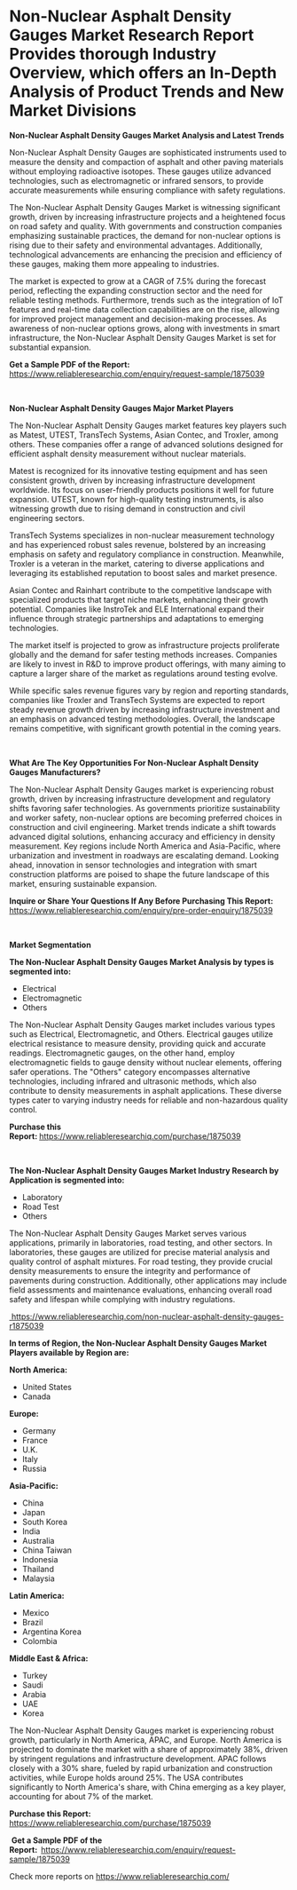 <p><h1>Non-Nuclear Asphalt Density Gauges Market Research Report Provides thorough Industry Overview, which offers an In-Depth Analysis of Product Trends and New Market Divisions</h1></p><p><strong>Non-Nuclear Asphalt Density Gauges Market Analysis and Latest Trends</strong></p>
<p><p>Non-Nuclear Asphalt Density Gauges are sophisticated instruments used to measure the density and compaction of asphalt and other paving materials without employing radioactive isotopes. These gauges utilize advanced technologies, such as electromagnetic or infrared sensors, to provide accurate measurements while ensuring compliance with safety regulations.</p><p>The Non-Nuclear Asphalt Density Gauges Market is witnessing significant growth, driven by increasing infrastructure projects and a heightened focus on road safety and quality. With governments and construction companies emphasizing sustainable practices, the demand for non-nuclear options is rising due to their safety and environmental advantages. Additionally, technological advancements are enhancing the precision and efficiency of these gauges, making them more appealing to industries.</p><p>The market is expected to grow at a CAGR of 7.5% during the forecast period, reflecting the expanding construction sector and the need for reliable testing methods. Furthermore, trends such as the integration of IoT features and real-time data collection capabilities are on the rise, allowing for improved project management and decision-making processes. As awareness of non-nuclear options grows, along with investments in smart infrastructure, the Non-Nuclear Asphalt Density Gauges Market is set for substantial expansion.</p></p>
<p><strong>Get a Sample PDF of the Report:&nbsp;</strong> <a href="https://www.reliableresearchiq.com/enquiry/request-sample/1875039?utm_campaign=2593&utm_medium=2&utm_source=Github&utm_content=ia&utm_term=28022025&utm_id=non-nuclear-asphalt-density-gauges">https://www.reliableresearchiq.com/enquiry/request-sample/1875039</a></p>
<p>&nbsp;</p>
<p><strong>Non-Nuclear Asphalt Density Gauges Major Market Players</strong></p>
<p><p>The Non-Nuclear Asphalt Density Gauges market features key players such as Matest, UTEST, TransTech Systems, Asian Contec, and Troxler, among others. These companies offer a range of advanced solutions designed for efficient asphalt density measurement without nuclear materials.</p><p>Matest is recognized for its innovative testing equipment and has seen consistent growth, driven by increasing infrastructure development worldwide. Its focus on user-friendly products positions it well for future expansion. UTEST, known for high-quality testing instruments, is also witnessing growth due to rising demand in construction and civil engineering sectors. </p><p>TransTech Systems specializes in non-nuclear measurement technology and has experienced robust sales revenue, bolstered by an increasing emphasis on safety and regulatory compliance in construction. Meanwhile, Troxler is a veteran in the market, catering to diverse applications and leveraging its established reputation to boost sales and market presence. </p><p>Asian Contec and Rainhart contribute to the competitive landscape with specialized products that target niche markets, enhancing their growth potential. Companies like InstroTek and ELE International expand their influence through strategic partnerships and adaptations to emerging technologies.</p><p>The market itself is projected to grow as infrastructure projects proliferate globally and the demand for safer testing methods increases. Companies are likely to invest in R&D to improve product offerings, with many aiming to capture a larger share of the market as regulations around testing evolve.</p><p>While specific sales revenue figures vary by region and reporting standards, companies like Troxler and TransTech Systems are expected to report steady revenue growth driven by increasing infrastructure investment and an emphasis on advanced testing methodologies. Overall, the landscape remains competitive, with significant growth potential in the coming years.</p></p>
<p>&nbsp;</p>
<p><strong>What Are The Key Opportunities For Non-Nuclear Asphalt Density Gauges Manufacturers?</strong></p>
<p><p>The Non-Nuclear Asphalt Density Gauges market is experiencing robust growth, driven by increasing infrastructure development and regulatory shifts favoring safer technologies. As governments prioritize sustainability and worker safety, non-nuclear options are becoming preferred choices in construction and civil engineering. Market trends indicate a shift towards advanced digital solutions, enhancing accuracy and efficiency in density measurement. Key regions include North America and Asia-Pacific, where urbanization and investment in roadways are escalating demand. Looking ahead, innovation in sensor technologies and integration with smart construction platforms are poised to shape the future landscape of this market, ensuring sustainable expansion.</p></p>
<p><strong>Inquire or Share Your Questions If Any Before Purchasing This Report:</strong> <a href="https://www.reliableresearchiq.com/enquiry/pre-order-enquiry/1875039?utm_campaign=2593&utm_medium=2&utm_source=Github&utm_content=ia&utm_term=28022025&utm_id=non-nuclear-asphalt-density-gauges">https://www.reliableresearchiq.com/enquiry/pre-order-enquiry/1875039</a></p>
<p>&nbsp;</p>
<p><strong>Market Segmentation</strong></p>
<p><strong>The Non-Nuclear Asphalt Density Gauges Market Analysis by types is segmented into:</strong></p>
<p><ul><li>Electrical</li><li>Electromagnetic</li><li>Others</li></ul></p>
<p><p>The Non-Nuclear Asphalt Density Gauges market includes various types such as Electrical, Electromagnetic, and Others. Electrical gauges utilize electrical resistance to measure density, providing quick and accurate readings. Electromagnetic gauges, on the other hand, employ electromagnetic fields to gauge density without nuclear elements, offering safer operations. The "Others" category encompasses alternative technologies, including infrared and ultrasonic methods, which also contribute to density measurements in asphalt applications. These diverse types cater to varying industry needs for reliable and non-hazardous quality control.</p></p>
<p><strong>Purchase this Report:&nbsp;</strong><a href="https://www.reliableresearchiq.com/purchase/1875039?utm_campaign=2593&utm_medium=2&utm_source=Github&utm_content=ia&utm_term=28022025&utm_id=non-nuclear-asphalt-density-gauges">https://www.reliableresearchiq.com/purchase/1875039</a></p>
<p>&nbsp;</p>
<p><strong>The Non-Nuclear Asphalt Density Gauges Market Industry Research by Application is segmented into:</strong></p>
<p><ul><li>Laboratory</li><li>Road Test</li><li>Others</li></ul></p>
<p><p>The Non-Nuclear Asphalt Density Gauges Market serves various applications, primarily in laboratories, road testing, and other sectors. In laboratories, these gauges are utilized for precise material analysis and quality control of asphalt mixtures. For road testing, they provide crucial density measurements to ensure the integrity and performance of pavements during construction. Additionally, other applications may include field assessments and maintenance evaluations, enhancing overall road safety and lifespan while complying with industry regulations.</p></p>
<p><a href="https://www.reliableresearchiq.com/non-nuclear-asphalt-density-gauges-r1875039?utm_campaign=2593&utm_medium=2&utm_source=Github&utm_content=ia&utm_term=28022025&utm_id=non-nuclear-asphalt-density-gauges">&nbsp;https://www.reliableresearchiq.com/non-nuclear-asphalt-density-gauges-r1875039</a></p>
<p><strong>In terms of Region, the Non-Nuclear Asphalt Density Gauges Market Players available by Region are:</strong></p>
<p>
    <p> <strong> North America: </strong>
        <ul>
            <li>United States</li>
            <li>Canada</li>
        </ul>
        </p> 
    <p> <strong> Europe: </strong>
        <ul>
            <li>Germany</li>
            <li>France</li>
            <li>U.K.</li>
            <li>Italy</li>
            <li>Russia</li>
        </ul>
        </p> 
    <p> <strong> Asia-Pacific: </strong>
        <ul>
            <li>China</li>
            <li>Japan</li>
            <li>South Korea</li>
            <li>India</li>
            <li>Australia</li>
            <li>China Taiwan</li>
            <li>Indonesia</li>
            <li>Thailand</li>
            <li>Malaysia</li>
        </ul>
        </p> 
    <p> <strong> Latin America: </strong>
        <ul>
            <li>Mexico</li>
            <li>Brazil</li>
            <li>Argentina Korea</li>
            <li>Colombia</li>
        </ul>
        </p> 
    <p> <strong> Middle East & Africa: </strong>
        <ul>
            <li>Turkey</li>
            <li>Saudi</li>
            <li>Arabia</li>
            <li>UAE</li>
            <li>Korea</li>
        </ul>
    </p>
    </p>
<p><p>The Non-Nuclear Asphalt Density Gauges market is experiencing robust growth, particularly in North America, APAC, and Europe. North America is projected to dominate the market with a share of approximately 38%, driven by stringent regulations and infrastructure development. APAC follows closely with a 30% share, fueled by rapid urbanization and construction activities, while Europe holds around 25%. The USA contributes significantly to North America's share, with China emerging as a key player, accounting for about 7% of the market.</p></p>
<p><strong>Purchase this Report: </strong><a href="https://www.reliableresearchiq.com/purchase/1875039?utm_campaign=2593&utm_medium=2&utm_source=Github&utm_content=ia&utm_term=28022025&utm_id=non-nuclear-asphalt-density-gauges">https://www.reliableresearchiq.com/purchase/1875039</a></p>
<p>&nbsp;<strong>Get a Sample PDF of the Report:&nbsp;&nbsp;</strong><a href="https://www.reliableresearchiq.com/enquiry/request-sample/1875039?utm_campaign=2593&utm_medium=2&utm_source=Github&utm_content=ia&utm_term=28022025&utm_id=non-nuclear-asphalt-density-gauges">https://www.reliableresearchiq.com/enquiry/request-sample/1875039</a></p>
<p><strong></strong></p>
<p>Check more reports on <a href="https://www.reliableresearchiq.com/?utm_campaign=2593&utm_medium=2&utm_source=Github&utm_content=ia&utm_term=28022025&utm_id=non-nuclear-asphalt-density-gauges">https://www.reliableresearchiq.com/</a></p>
